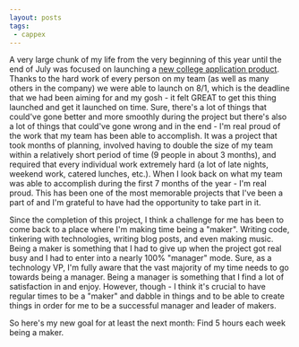 ```yaml
---
layout: posts
tags:
 - cappex
---
```


A very large chunk of my life from the very beginning of this year until the end of July was focused on launching a [new college application product](https://www.cappex.com/hq/app/learn). Thanks to the hard work of every person on my team (as well as many others in the company) we were able to launch on 8/1, which is the deadline that we had been aiming for and my gosh - it felt GREAT to get this thing launched and get it launched on time. Sure, there's a lot of things that could've gone better and more smoothly during the project but there's also a lot of things that could've gone wrong and in the end - I'm real proud of the work that my team has been able to accomplish. It was a project that took months of planning, involved having to double the size of my team within a relatively short period of time (9 people in about 3 months), and required that every individual work extremely hard (a lot of late nights, weekend work, catered lunches, etc.). When I look back on what my team was able to accomplish during the first 7 months of the year - I'm real proud. This has been one of the most memorable projects that I've been a part of and I'm grateful to have had the opportunity to take part in it.

Since the completion of this project, I think a challenge for me has been to come back to a place where I'm making time being a "maker". Writing code, tinkering with technologies, writing blog posts, and even making music. Being a maker is something that I had to give up when the project got real busy and I had to enter into a nearly 100% "manager" mode. Sure, as a technology VP, I'm fully aware that the vast majority of my time needs to go towards being a manager. Being a manager is something that I find a lot of satisfaction in and enjoy. However, though - I think it's crucial to have regular times to be a "maker" and dabble in things and to be able to create things in order for me to be a successful manager and leader of makers.

So here's my new goal for at least the next month: Find 5 hours each week being a maker.
